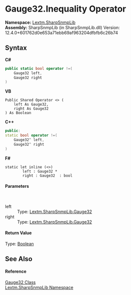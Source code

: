 # Gauge32.Inequality Operator 
 

**Namespace:**&nbsp;<a href="N_Lextm_SharpSnmpLib">Lextm.SharpSnmpLib</a><br />**Assembly:**&nbsp;SharpSnmpLib (in SharpSnmpLib.dll) Version: 12.4.0+601762d0e653a71ebb69af963204dfbfb6c26b74

## Syntax

**C#**<br />
``` C#
public static bool operator !=(
	Gauge32 left,
	Gauge32 right
)
```

**VB**<br />
``` VB
Public Shared Operator <> ( 
	left As Gauge32,
	right As Gauge32
) As Boolean
```

**C++**<br />
``` C++
public:
static bool operator !=(
	Gauge32^ left, 
	Gauge32^ right
)
```

**F#**<br />
``` F#
static let inline (<>)
        left : Gauge32 * 
        right : Gauge32  : bool
```


#### Parameters
&nbsp;<dl><dt>left</dt><dd>Type: <a href="T_Lextm_SharpSnmpLib_Gauge32">Lextm.SharpSnmpLib.Gauge32</a><br /></dd><dt>right</dt><dd>Type: <a href="T_Lextm_SharpSnmpLib_Gauge32">Lextm.SharpSnmpLib.Gauge32</a><br /></dd></dl>

#### Return Value
Type: <a href="https://docs.microsoft.com/dotnet/api/system.boolean" target="_blank" rel="noopener noreferrer">Boolean</a>

## See Also


#### Reference
<a href="T_Lextm_SharpSnmpLib_Gauge32">Gauge32 Class</a><br /><a href="N_Lextm_SharpSnmpLib">Lextm.SharpSnmpLib Namespace</a><br />